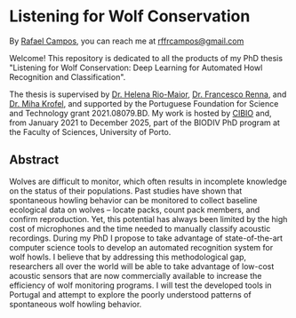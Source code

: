 # Listening for Wolf Conservation
By [Rafael Campos](https://www.cibio.up.pt/en/people/details/rafael-campos/), you can reach me at <ins>rffrcampos@gmail.com</ins>

Welcome! This repository is dedicated to all the products of my PhD thesis "Listening for Wolf Conservation: Deep Learning for Automated Howl Recognition and Classification".

The thesis is supervised by [Dr. Helena Rio-Maior](https://www.cibio.up.pt/en/people/details/helena-rio-maior/), [Dr. Francesco Renna](https://www.inesctec.pt/en/people/francesco-renna#projects), and  [Dr. Miha Krofel](https://sites.google.com/site/mihakrofel/), and supported by the Portuguese Foundation for Science and Technology grant 2021.08079.BD. My work is hosted by [CIBIO](https://www.cibio.up.pt/en/) and, from January 2021 to December 2025, part of the BIODIV PhD program at the Faculty of Sciences, University of Porto. 

## Abstract 
Wolves are difficult to monitor, which often results in incomplete knowledge on the status of their populations. Past studies have shown that spontaneous howling behavior can be monitored to collect baseline ecological data on wolves – locate packs, count pack members, and confirm reproduction. Yet, this potential has always been limited by the high cost of microphones and the time needed to manually classify acoustic recordings. During my PhD I propose to take advantage of state-of-the-art computer science tools to develop an automated recognition system for wolf howls. I believe that by addressing this methodological gap, researchers all over the world will be able to take advantage of low-cost acoustic sensors that are now commercially available to increase the efficiency of wolf monitoring programs. I will test the developed tools in Portugal and attempt to explore the poorly understood patterns of spontaneous wolf howling behavior.


